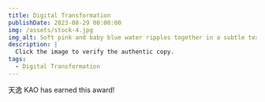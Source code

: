 ```yaml
---
title: Digital Transformation
publishDate: 2023-08-29 00:00:00
img: /assets/stock-4.jpg
img_alt: Soft pink and baby blue water ripples together in a subtle texture.
description: |
  Click the image to verify the authentic copy.
tags:
  - Digital Transformation
---
```


天逸 KAO has earned this award!